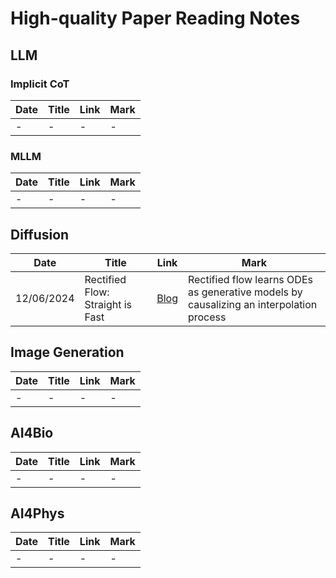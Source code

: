 # High-quality Paper Reading Notes

## LLM

### Implicit CoT

| Date | Title | Link | Mark |
| ---- | ----- | ---- | ---- |
| -    | -     | -    | -    |

### MLLM

| Date | Title | Link | Mark |
| ---- | ----- | ---- | ---- |
| -    | -     | -    | -    |

## Diffusion

| Date       | Title                            | Link                                                     | Mark                                                         |
| ---------- | -------------------------------- | -------------------------------------------------------- | ------------------------------------------------------------ |
| 12/06/2024 | Rectified Flow: Straight is Fast | [Blog](https://rectifiedflow.github.io/blog/2024/intro/) | Rectified flow learns ODEs as generative models by causalizing an interpolation process |

## Image Generation

| Date | Title | Link | Mark |
| ---- | ----- | ---- | ---- |
| -    | -     | -    | -    |

## AI4Bio

| Date | Title | Link | Mark |
| ---- | ----- | ---- | ---- |
| -    | -     | -    | -    |

## AI4Phys

| Date | Title | Link | Mark |
| ---- | ----- | ---- | ---- |
| -    | -     | -    | -    |

